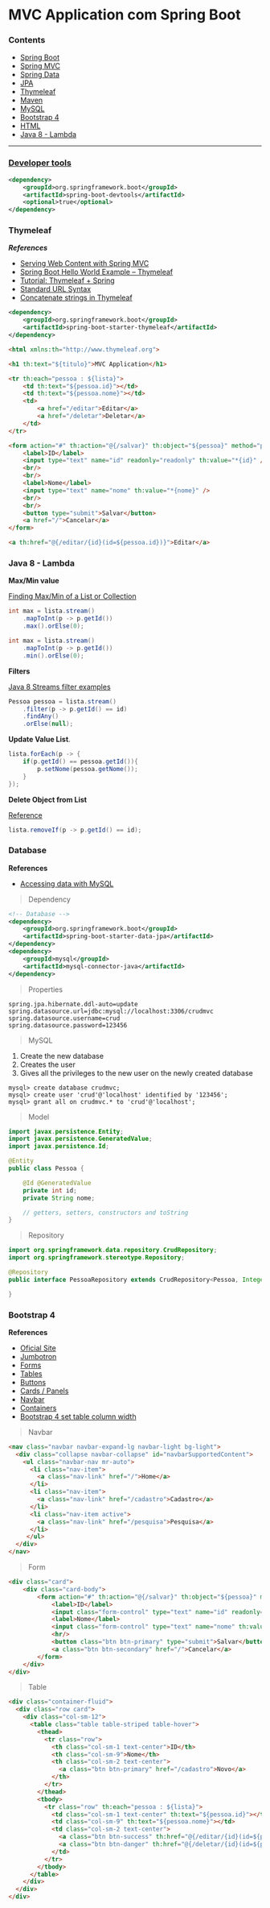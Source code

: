 # MVC Application com Spring Boot

### Contents

* [Spring Boot](https://projects.spring.io/spring-boot/)
* [Spring MVC](https://spring.io/guides/gs/serving-web-content/)
* [Spring Data](https://docs.spring.io/spring-data/jpa/docs/current/reference/html/)
* [JPA](https://pt.wikipedia.org/wiki/Java_Persistence_API)
* [Thymeleaf](http://www.thymeleaf.org/)
* [Maven](https://maven.apache.org/)
* [MySQL](https://www.mysql.com/)
* [Bootstrap 4](https://getbootstrap.com/)
* [HTML](https://pt.wikipedia.org/wiki/HTML)
* [Java 8 - Lambda](https://docs.oracle.com/javase/tutorial/java/javaOO/lambdaexpressions.html)

-------------------

### [Developer tools][0]

```xml
<dependency>
    <groupId>org.springframework.boot</groupId>
    <artifactId>spring-boot-devtools</artifactId>
    <optional>true</optional>
</dependency>
```


### Thymeleaf

***References***

* [Serving Web Content with Spring MVC][1]
* [Spring Boot Hello World Example – Thymeleaf][2]
* [Tutorial: Thymeleaf + Spring][3]
* [Standard URL Syntax][6]
* [Concatenate strings in Thymeleaf][8]

```xml
<dependency>
	<groupId>org.springframework.boot</groupId>
	<artifactId>spring-boot-starter-thymeleaf</artifactId>
</dependency>
```


```html
<html xmlns:th="http://www.thymeleaf.org">

<h1 th:text="${titulo}">MVC Application</h1>

<tr th:each="pessoa : ${lista}">
	<td th:text="${pessoa.id}"></td>
	<td th:text="${pessoa.nome}"></td>
	<td>
		<a href="/editar">Editar</a>
		<a href="/deletar">Deletar</a>
	</td>
</tr>

<form action="#" th:action="@{/salvar}" th:object="${pessoa}" method="post">
	<label>ID</label>
	<input type="text" name="id" readonly="readonly" th:value="*{id}" />
	<br/>
	<br/>
	<label>Nome</label>
	<input type="text" name="nome" th:value="*{nome}" />
	<br/>
	<br/>
	<button type="submit">Salvar</button>
	<a href="/">Cancelar</a>
</form>

<a th:href="@{/editar/{id}(id=${pessoa.id})}">Editar</a>	

```

### Java 8 - Lambda

**Max/Min value**

[Finding Max/Min of a List or Collection][4]

```java
int max = lista.stream()
	.mapToInt(p -> p.getId())
	.max().orElse(0);

int max = lista.stream()
	.mapToInt(p -> p.getId())
	.min().orElse(0);		
```

**Filters**

[Java 8 Streams filter examples][5]


```java
Pessoa pessoa = lista.stream()
	.filter(p -> p.getId() == id)
	.findAny()
	.orElse(null);
```

**Update Value List**.  

```java
lista.forEach(p -> {
	if(p.getId() == pessoa.getId()){
		p.setNome(pessoa.getNome());
	}
});
```

**Delete Object from List**

[Reference][7]

```java
lista.removeIf(p -> p.getId() == id);
```

### Database

**References**

* [Accessing data with MySQL][9]

> Dependency

```xml
<!-- Database -->
<dependency>
	<groupId>org.springframework.boot</groupId>
	<artifactId>spring-boot-starter-data-jpa</artifactId>
</dependency>
<dependency>
	<groupId>mysql</groupId>
	<artifactId>mysql-connector-java</artifactId>
</dependency>
```

> Properties

```properties
spring.jpa.hibernate.ddl-auto=update
spring.datasource.url=jdbc:mysql://localhost:3306/crudmvc
spring.datasource.username=crud
spring.datasource.password=123456
```

> MySQL

1. Create the new database
2. Creates the user
3. Gives all the privileges to the new user on the newly created database

```
mysql> create database crudmvc; 
mysql> create user 'crud'@'localhost' identified by '123456'; 
mysql> grant all on crudmvc.* to 'crud'@'localhost'; 
```

> Model 

```java
import javax.persistence.Entity;
import javax.persistence.GeneratedValue;
import javax.persistence.Id;

@Entity
public class Pessoa {

	@Id @GeneratedValue
	private int id;
	private String nome;

	// getters, setters, constructors and toString
}
```

> Repository

```java
import org.springframework.data.repository.CrudRepository;
import org.springframework.stereotype.Repository;

@Repository
public interface PessoaRepository extends CrudRepository<Pessoa, Integer> {

}
```

### Bootstrap 4

**References**

* [Oficial Site][10]
* [Jumbotron][11]
* [Forms][12]
* [Tables][13]
* [Buttons][14]
* [Cards / Panels][15]
* [Navbar][16]
* [Containers][17]
* [Bootstrap 4 set table column width][18]

> Navbar

```html
<nav class="navbar navbar-expand-lg navbar-light bg-light">
  <div class="collapse navbar-collapse" id="navbarSupportedContent">
    <ul class="navbar-nav mr-auto">
      <li class="nav-item">
        <a class="nav-link" href="/">Home</a>
      </li>
      <li class="nav-item">
        <a class="nav-link" href="/cadastro">Cadastro</a>
      </li>
      <li class="nav-item active">
        <a class="nav-link" href="/pesquisa">Pesquisa</a>
      </li>
     </ul>
  </div>
</nav>	
```

> Form

```html
<div class="card">
	<div class="card-body">
		<form action="#" th:action="@{/salvar}" th:object="${pessoa}" method="post">
			<label>ID</label>
			<input class="form-control" type="text" name="id" readonly="readonly" th:value="*{id}" />
			<label>Nome</label>
			<input class="form-control" type="text" name="nome" th:value="*{nome}" />
			<hr/>
			<button class="btn btn-primary" type="submit">Salvar</button>
			<a class="btn btn-secondary" href="/">Cancelar</a>
		</form>
	</div>
</div>	
```

> Table

```html
<div class="container-fluid">
  <div class="row card">
    <div class="col-sm-12">
	  <table class="table table-striped table-hover">
		<thead>
		  <tr class="row">
			<th class="col-sm-1 text-center">ID</th>
			<th class="col-sm-9">Nome</th>
			<th class="col-sm-2 text-center">
			  <a class="btn btn-primary" href="/cadastro">Novo</a>
			</th>
		  </tr>
		</thead>
		<tbody>
		  <tr class="row" th:each="pessoa : ${lista}">
			<td class="col-sm-1 text-center" th:text="${pessoa.id}"></td>
			<td class="col-sm-9" th:text="${pessoa.nome}"></td>
			<td class="col-sm-2 text-center">
			  <a class="btn btn-success" th:href="@{/editar/{id}(id=${pessoa.id})}">Editar</a>
			  <a class="btn btn-danger" th:href="@{/deletar/{id}(id=${pessoa.id})}">Deletar</a>
			</td>
		  </tr>
		</tbody>
	  </table>
    </div>
  </div>
</div>
```

[0]: https://docs.spring.io/spring-boot/docs/current/reference/html/using-boot-devtools.html#using-boot-devtools
[1]: https://spring.io/guides/gs/serving-web-content/
[2]: https://www.mkyong.com/spring-boot/spring-boot-hello-world-example-thymeleaf/
[3]: http://www.thymeleaf.org/doc/tutorials/3.0/thymeleafspring.html
[4]: http://www.baeldung.com/java-collection-min-max
[5]: https://www.mkyong.com/java8/java-8-streams-filter-examples/
[6]: http://www.thymeleaf.org/doc/articles/standardurlsyntax.html
[7]: https://www.leveluplunch.com/java/examples/remove-element-from-list/
[8]: https://gist.github.com/romach/10081ba3e24ffc9f75aadada7df80df8
[9]: https://spring.io/guides/gs/accessing-data-mysql/
[10]: http://getbootstrap.com/
[11]: https://getbootstrap.com/docs/4.0/components/jumbotron/
[12]: https://getbootstrap.com/docs/4.0/components/forms/
[13]: https://getbootstrap.com/docs/4.0/content/tables/
[14]: https://getbootstrap.com/docs/4.0/components/buttons/
[15]: https://getbootstrap.com/docs/4.0/components/card/
[16]: https://getbootstrap.com/docs/4.0/components/navbar/
[17]: https://getbootstrap.com/docs/4.0/layout/overview/#containers
[18]: https://www.codeply.com/go/OkCUy1M8JM/bootstrap-4_alpha-6-set-table-column-width
